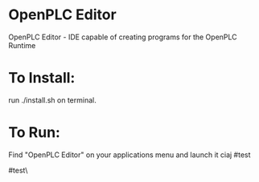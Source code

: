 # OpenPLC Editor
OpenPLC Editor - IDE capable of creating programs for the OpenPLC Runtime

# To Install:
run ./install.sh on terminal.

# To Run:
Find "OpenPLC Editor" on your applications menu and launch it
ciaj
#test

#test\